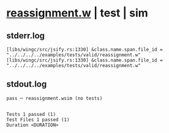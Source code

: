# [reassignment.w](../../../../../examples/tests/valid/reassignment.w) | test | sim

## stderr.log
```log
[libs/wingc/src/jsify.rs:1330] &class.name.span.file_id = "../../../../examples/tests/valid/reassignment.w"
[libs/wingc/src/jsify.rs:1330] &class.name.span.file_id = "../../../../examples/tests/valid/reassignment.w"
```

## stdout.log
```log
pass ─ reassignment.wsim (no tests)
 
 
Tests 1 passed (1)
Test Files 1 passed (1)
Duration <DURATION>
```

